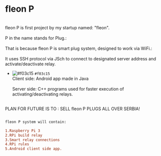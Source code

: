 # fleon P

<br>fleon P is first project by my startup named: "fleon".</br>
<br>P in the name stands for Plug.:</br>
<br>That is because fleon P is smart plug system, designed to work via WiFi.:</br>
<br>It uses SSH protocol via JSch to connect to designated server address and activate/deactivate relay.</br>
- ![#f03c15](https://via.placeholder.com/15/f03c15/000000?text=+) `#f03c15`
<br>Client side: Android app made in Java</br>
<br>Server side: C++ programs used for faster execution of activating/deactivating relays.</br>

<br> PLAN FOR FUTURE IS TO : SELL fleon P PLUGS ALL OVER SERBIA! </br>
```diff

fleon P system will contain:

1.Raspberry Pi 3
2.RPi build relay
3.Smart relay connections
4.RPi rules
5.Android client side app.



```

